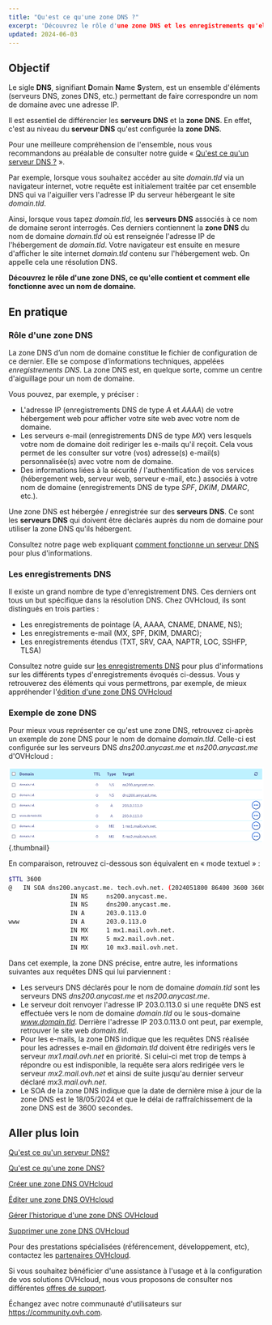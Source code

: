 ```yaml
---
title: "Qu'est ce qu'une zone DNS ?"
excerpt: 'Découvrez le rôle d'une zone DNS et les enregistrements qu'elle contient pour un nom de domaine'
updated: 2024-06-03
---
```


## Objectif

Le sigle **DNS**, signifiant **D**omain **N**ame **S**ystem, est un ensemble d'éléments (serveurs DNS, zones DNS, etc.) permettant de faire correspondre un nom de domaine avec une adresse IP.

Il est essentiel de différencier les **serveurs DNS** et la **zone DNS**. En effet, c'est au niveau du **serveur DNS** qu'est configurée la **zone DNS**. 

Pour une meilleure compréhension de l'ensemble, nous vous recommandons au préalable de consulter notre guide « [Qu'est ce qu'un serveur DNS ?](/pages/web_cloud/domains/dns_server_general_information) ».

Par exemple, lorsque vous souhaitez accéder au site *domain.tld* via un navigateur internet, votre requête est initialement traitée par cet ensemble DNS qui va l'aiguiller vers l'adresse IP du serveur hébergeant le site *domain.tld*.

Ainsi, lorsque vous tapez *domain.tld*, les **serveurs DNS** associés à ce nom de domaine seront interrogés. Ces derniers contiennent la **zone DNS** du nom de domaine *domain.tld* où est renseignée l'adresse IP de l'hébergement de *domain.tld*. Votre navigateur est ensuite en mesure d'afficher le site internet *domain.tld* contenu sur l'hébergement web. On appelle cela une résolution DNS.

**Découvrez le rôle d'une zone DNS, ce qu'elle contient et comment elle fonctionne avec un nom de domaine.**

## En pratique

### Rôle d'une zone DNS

La zone DNS d’un nom de domaine constitue le fichier de configuration de ce dernier. Elle se compose d’informations techniques, appelées *enregistrements DNS*. La zone DNS est, en quelque sorte, comme un centre d'aiguillage pour un nom de domaine.

Vous pouvez, par exemple, y préciser :

- L'adresse IP (enregistrements DNS de type *A* et *AAAA*) de votre hébergement web pour afficher votre site web avec votre nom de domaine.
- Les serveurs e-mail (enregistrements DNS de type *MX*) vers lesquels votre nom de domaine doit rediriger les e-mails qu'il reçoit. Cela vous permet de les consulter sur votre (vos) adresse(s) e-mail(s) personnalisée(s) avec votre nom de domaine.
- Des informations liées à la sécurité / l'authentification de vos services (hébergement web, serveur web, serveur e-mail, etc.)  associés à votre nom de domaine (enregistrements DNS de type *SPF*, *DKIM*, *DMARC*, etc.).

Une zone DNS est hébergée / enregistrée sur des **serveurs DNS**. Ce sont les **serveurs DNS** qui doivent être déclarés auprès du nom de domaine pour utiliser la zone DNS qu'ils hébergent. 

Consultez notre page web expliquant [comment fonctionne un serveur DNS](/links/web/domains-dns-server) pour plus d'informations.

### Les enregistrements DNS

Il existe un grand nombre de type d'enregistrement DNS. Ces derniers ont tous un but spécifique dans la résolution DNS. Chez OVHcloud, ils sont distingués en trois parties : 

- Les enregistrements de pointage (A, AAAA, CNAME, DNAME, NS);
- Les enregistrements e-mail (MX, SPF, DKIM, DMARC);
- Les enregistrements étendus (TXT, SRV, CAA, NAPTR, LOC, SSHFP, TLSA)

Consultez notre guide sur [les enregistrements DNS](/pages/web_cloud/domains/dns_zone_records) pour plus d'informations sur les différents types d'enregistrements évoqués ci-dessus. Vous y retrouverez des éléments qui vous permettrons, par exemple, de mieux appréhender l'[édition d'une zone DNS OVHcloud](/pages/web_cloud/domains/dns_zone_edit)

### Exemple de zone DNS

Pour mieux vous représenter ce qu'est une zone DNS, retrouvez ci-après un exemple de zone DNS pour le nom de domaine *domain.tld*. Celle-ci est configurée sur les serveurs DNS *dns200.anycast.me* et *ns200.anycast.me* d'OVHcloud :

![DNS zone dashboard](images/dns-zone-dashboard.png){.thumbnail}

En comparaison, retrouvez ci-dessous son équivalent en « mode textuel » :

```bash
$TTL 3600
@	IN SOA dns200.anycast.me. tech.ovh.net. (2024051800 86400 3600 3600000 60)
                 IN NS     ns200.anycast.me.
                 IN NS     dns200.anycast.me.
                 IN A      203.0.113.0
www              IN A      203.0.113.0
                 IN MX     1 mx1.mail.ovh.net.
                 IN MX     5 mx2.mail.ovh.net.
                 IN MX     10 mx3.mail.ovh.net.
```

Dans cet exemple, la zone DNS précise, entre autre, les informations suivantes aux requêtes DNS qui lui parviennent :

- Les serveurs DNS déclarés pour le nom de domaine *domain.tld* sont les serveurs DNS *dns200.anycast.me* et *ns200.anycast.me*.
- Le serveur doit renvoyer l'adresse IP 203.0.113.0 si une requête  DNS est effectuée vers le nom de domaine *domain.tld* ou le sous-domaine *www.domain.tld*. Derrière l'adresse IP 203.0.113.0 ont peut, par exemple, retrouver le site web *domain.tld*.
- Pour les e-mails, la zone DNS indique que les requêtes DNS réalisée pour les adresses e-mail en *@domain.tld* doivent être redirigés vers le serveur *mx1.mail.ovh.net* en priorité. Si celui-ci met trop de temps à répondre ou est indisponible, la requête sera alors redirigée vers le serveur *mx2.mail.ovh.net* et ainsi de suite jusqu'au dernier serveur déclaré *mx3.mail.ovh.net*.
- Le SOA de la zone DNS indique que la date de dernière mise à jour de la zone DNS est le 18/05/2024 et que le délai de raffraîchissement de la zone DNS est de 3600 secondes.

## Aller plus loin

[Qu'est ce qu'un serveur DNS?](/pages/web_cloud/domains/dns_server_general_information)

[Qu'est ce qu'une zone DNS?](/pages/web_cloud/domains/dns_zone_general_information)

[Créer une zone DNS OVHcloud](/pages/web_cloud/domains/dns_zone_create)

[Éditer une zone DNS OVHcloud](/pages/web_cloud/domains/dns_zone_edit)

[Gérer l’historique d'une zone DNS OVHcloud](/pages/web_cloud/domains/dns_zone_history)

[Supprimer une zone DNS OVHcloud](/pages/web_cloud/domains/dns_zone_deletion)

Pour des prestations spécialisées (référencement, développement, etc), contactez les [partenaires OVHcloud](/links/partner).

Si vous souhaitez bénéficier d'une assistance à l'usage et à la configuration de vos solutions OVHcloud, nous vous proposons de consulter nos différentes [offres de support](/links/support).

Échangez avec notre communauté d'utilisateurs sur <https://community.ovh.com>.